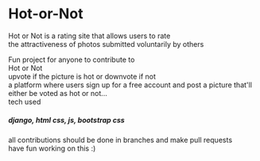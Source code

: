 # Hot-or-Not
Hot or Not is a rating site that allows users to rate  
the attractiveness of photos submitted voluntarily by others  


Fun project for anyone to contribute to  
Hot or Not  
upvote if the picture is hot or downvote if not  
a platform where users sign up for a free account and post a picture that'll  
either be voted as hot or not...  
tech used  
##### django, html css, js, bootstrap css
  
all contributions should be done in branches and make pull requests  
have fun working on this :)
